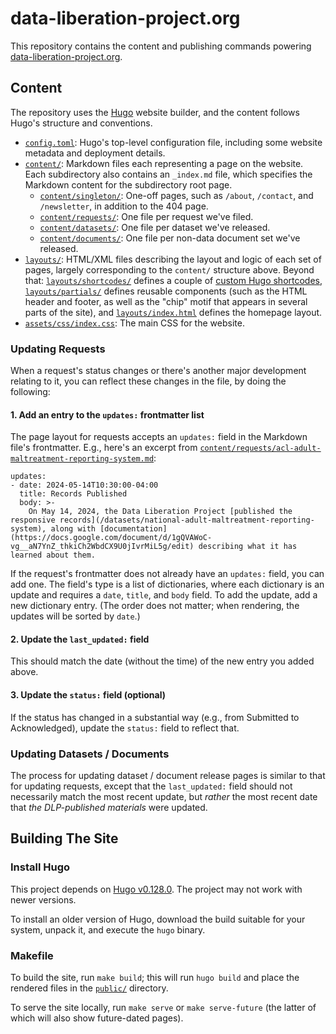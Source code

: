 # data-liberation-project.org

This repository contains the content and publishing commands powering [data-liberation-project.org](https://www.data-liberation-project.org/).

## Content

The repository uses the [Hugo](https://gohugo.io/) website builder, and the content follows Hugo's structure and conventions.

- [`config.toml`](config.toml): Hugo's top-level configuration file, including some website metadata and deployment details.
- [`content/`](content/): Markdown files each representing a page on the website. Each subdirectory also contains an `_index.md` file, which specifies the Markdown content for the subdirectory root page.
    - [`content/singleton/`](content/singleton/): One-off pages, such as `/about`, `/contact`, and `/newsletter`, in addition to the 404 page.
    - [`content/requests/`](content/requests/): One file per request we've filed.
    - [`content/datasets/`](content/datasets/): One file per dataset we've released.
    - [`content/documents/`](content/documents/): One file per non-data document set we've released.
- [`layouts/`](layouts/): HTML/XML files describing the layout and logic of each set of pages, largely corresponding to the `content/` structure above. Beyond that: [`layouts/shortcodes/`](layouts/shortcodes/) defines a couple of [custom Hugo shortcodes](https://gohugo.io/content-management/shortcodes/), [`layouts/partials/`](layouts/partials/) defines reusable components (such as the HTML header and footer, as well as the "chip" motif that appears in several parts of the site), and [`layouts/index.html`](layouts/index.html) defines the homepage layout.
- [`assets/css/index.css`](assets/css/index.css): The main CSS for the website.

### Updating Requests

When a request's status changes or there's another major development relating to it, you can reflect these changes in the file, by doing the following:

#### 1. Add an entry to the `updates:` frontmatter list 

The page layout for requests accepts an `updates:` field in the Markdown file's frontmatter. E.g., here's an excerpt from [`content/requests/acl-adult-maltreatment-reporting-system.md`](content/requests/acl-adult-maltreatment-reporting-system.md):

```
updates:
- date: 2024-05-14T10:30:00-04:00
  title: Records Published
  body: >-
    On May 14, 2024, the Data Liberation Project [published the responsive records](/datasets/national-adult-maltreatment-reporting-system), along with [documentation](https://docs.google.com/document/d/1gQVAWoC-vg__aN7YnZ_thkiCh2WbdCX9U0jIvrMiL5g/edit) describing what it has learned about them.
```

If the request's frontmatter does not already have an `updates:` field, you can add one. The field's type is a list of dictionaries, where each dictionary is an update and requires a `date`, `title`, and `body` field. To add the update, add a new dictionary entry. (The order does not matter; when rendering, the updates will be sorted by `date`.)

#### 2. Update the `last_updated:` field

This should match the date (without the time) of the new entry you added above.

#### 3. Update the `status:` field (optional)

If the status has changed in a substantial way (e.g., from Submitted to Acknowledged), update the `status:` field to reflect that.

### Updating Datasets / Documents

The process for updating dataset / document release pages is similar to that for updating requests, except that the `last_updated:` field should not necessarily match the most recent update, but *rather* the most recent date that *the DLP-published materials* were updated.

## Building The Site

### Install Hugo

This project depends on [Hugo v0.128.0](https://github.com/gohugoio/hugo/releases/tag/v0.128.0). The project may not work with newer versions.

To install an older version of Hugo, download the build suitable for your system, unpack it, and execute the `hugo` binary.

### Makefile

To build the site, run `make build`; this will run `hugo build` and place the rendered files in the [`public/`](public/) directory.

To serve the site locally, run `make serve` or `make serve-future` (the latter of which will also show future-dated pages).
